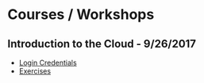 # Courses / Workshops

## Introduction to the Cloud - 9/26/2017

* [Login Credentials]()
* [Exercises](https://github.com/uvasomrc/courses/tree/master/workshops/cloud)
